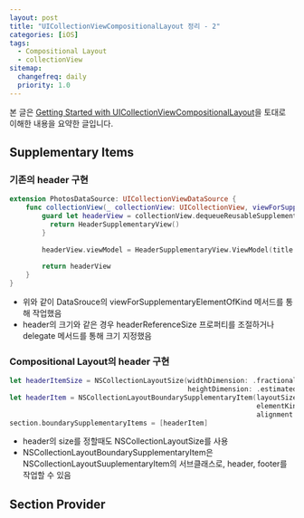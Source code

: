 ```yaml
---
layout: post
title: "UICollectionViewCompositionalLayout 정리 - 2"
categories: [iOS]
tags: 
  - Compositional Layout
  - collectionView
sitemap:
  changefreq: daily
  priority: 1.0
---
```


본 글은 [Getting Started with UICollectionViewCompositionalLayout](https://lickability.com/blog/getting-started-with-uicollectionviewcompositionallayout/)을 토대로 이해한 내용을 요약한 글입니다.

## Supplementary Items

### 기존의 header 구현

```swift
extension PhotosDataSource: UICollectionViewDataSource {
    func collectionView(_ collectionView: UICollectionView, viewForSupplementaryElementOfKind kind: String, at indexPath: IndexPath) -> UICollectionReusableView {
        guard let headerView = collectionView.dequeueReusableSupplementaryView(ofKind: kind, withReuseIdentifier: "HeaderSupplementaryView", for: indexPath) as? HeaderSupplementaryView else {
          return HeaderSupplementaryView()
        }
        
        headerView.viewModel = HeaderSupplementaryView.ViewModel(title: "Section \(indexPath.section + 1)")
        
        return headerView
    }
}
```

- 위와 같이 DataSrouce의 viewForSupplementaryElementOfKind 메서드를 통해 작업했음
- header의 크기와 같은 경우 headerReferenceSize 프로퍼티를 조절하거나 delegate 메서드를 통해 크기 지정했음



### Compositional Layout의 header 구현

```swift
let headerItemSize = NSCollectionLayoutSize(widthDimension: .fractionalWidth(1),
                                            heightDimension: .estimated(100))
let headerItem = NSCollectionLayoutBoundarySupplementaryItem(layoutSize: headerItemSize,
                                                             elementKind: "header",
                                                             alignment: .top)
section.boundarySupplementaryItems = [headerItem]
```

- header의 size를 정할때도 NSCollectionLayoutSize를 사용
- NSCollectionLayoutBoundarySupplementaryItem은 NSCollectionLayoutSuuplementaryItem의 서브클래스로, header, footer를 작업할 수 있음



## Section Provider

